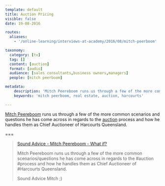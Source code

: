 ```yaml
---
template: default
title: Auction Pricing
visible: false
date: 19-08-2016

routes:
  aliases:
    - '/online-learning/interviews-at-academy/2016/08/mitch-peerboom'

taxonomy:
  category: [tv]
  tag: []
  content: [auction]
  format: [audio]
  audience: [sales consultants,business owners,managers]
  people: [mitch peerboom]

metadata:
    description: 'Mitch Peereboom runs us through a few of the more common scenarios and questions he has come across in regards to the auction process and how he handles them as Chief Auctioneer of Harcourts Queensland.'
    keywords: 'mitch peerboom, real estate, auction, harcourts'

---
```


[Mitch Peereboom](https://www.facebook.com/mitch.peereboom) runs us through a few of the more common scenarios and questions he has come across in regards to the [auction](/tv/all/content:auction) process and how he handles them as Chief Auctioneer of Harcourts Queensland.

===

<div id="fb-root"></div>
<script>(function(d, s, id) {
  var js, fjs = d.getElementsByTagName(s)[0];
  if (d.getElementById(id)) return;
  js = d.createElement(s); js.id = id;
  js.src = "//connect.facebook.net/en_GB/sdk.js#xfbml=1&version=v2.7&appId=667620916615872";
  fjs.parentNode.insertBefore(js, fjs);
}(document, 'script', 'facebook-jssdk'));</script>

<div class="fb-video" data-href="https://www.facebook.com/harcourtsacademy/videos/10153635084112676/" data-show-text="false"><blockquote cite="https://www.facebook.com/harcourtsacademy/videos/10153635084112676/" class="fb-xfbml-parse-ignore"><a href="https://www.facebook.com/harcourtsacademy/videos/10153635084112676/">Sound Advice - Mitch Peereboom - What if?</a><p>Mitch Peereboom runs us through a few of the more common scenarios/questions he has come across in regards to the #auction #process and how he handles them as Chief Auctioneer of #Harcourts Queensland.

Sound Advice Mitch ;)
